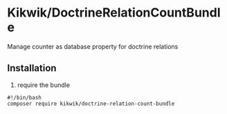 Kikwik/DoctrineRelationCountBundle
==================================

Manage counter as database property for doctrine relations

## Installation

1. require the bundle

```console
#!/bin/bash
composer require kikwik/doctrine-relation-count-bundle
```

